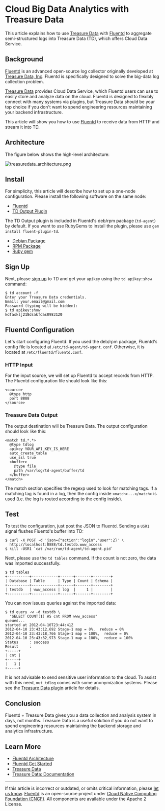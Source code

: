 # Cloud Big Data Analytics with Treasure Data

This article explains how to use [Treasure Data](http://www.fluentd.org/treasuredata) with [Fluentd](http://fluentd.org/)
to aggregate semi-structured logs into Treasure Data (TD), which offers
Cloud Data Service.


## Background

[Fluentd](http://fluentd.org/) is an advanced open-source log collector originally developed at [Treasure Data, Inc](http://www.fluentd.org/treasuredata). Fluentd is specifically designed to solve the big-data log collection problem.

[Treasure Data](http://www.fluentd.org/treasuredata) provides Cloud Data Service, which Fluentd users can use to easily store and analyze data on the cloud. Fluentd is designed to flexibly connect with many systems via plugins, but Treasure Data should be your top choice if you don't want to spend engineering resources maintaining your backend infrastructure.

This article will show you how to use [Fluentd](http://fluentd.org/) to
receive data from HTTP and stream it into TD.


## Architecture

The figure below shows the high-level architecture:

![treasuredata_architecture.png](/images/treasuredata_architecture.png)


## Install

For simplicity, this article will describe how to set up a one-node
configuration. Please install the following software on the same node:

-   [Fluentd](http://fluentd.org/)
-   [TD Output Plugin](https://github.com/treasure-data/fluent-plugin-td)

The TD Output plugin is included in Fluentd's deb/rpm package
(`td-agent`) by default. If you want to use RubyGems to install the
plugin, please use `gem install fluent-plugin-td`.

-   [Debian Package](/install/install-by-deb.md)
-   [RPM Package](/install/install-by-rpm.md)
-   [Ruby gem](/install/install-by-gem.md)


## Sign Up

Next, please [sign up](https://console.treasure-data.com/users/sign_up)
to TD and get your `apikey` using the `td apikey:show` command:

```
$ td account -f
Enter your Treasure Data credentials.
Email: your.email@gmail.com
Password (typing will be hidden):
$ td apikey:show
kdfasklj218dsakfdas0983120
```


## Fluentd Configuration

Let's start configuring Fluentd. If you used the deb/rpm package,
Fluentd's config file is located at `/etc/td-agent/td-agent.conf`.
Otherwise, it is located at `/etc/fluentd/fluentd.conf`.


### HTTP Input

For the input source, we will set up Fluentd to accept records from
HTTP. The Fluentd configuration file should look like this:

```
<source>
  @type http
  port 8888
</source>
```


### Treasure Data Output

The output destination will be Treasure Data. The output configuration
should look like this:

```
<match td.*.*>
  @type tdlog
  apikey YOUR_API_KEY_IS_HERE
  auto_create_table
  use_ssl true
  <buffer>
    @type file
    path /var/log/td-agent/buffer/td
  </buffer>
</match>
```

The match section specifies the regexp used to look for matching tags.
If a matching tag is found in a log, then the config inside
`<match>...</match>` is used (i.e. the log is routed according to the
config inside).


## Test

To test the configuration, just post the JSON to Fluentd. Sending a `USR1`
signal flushes Fluentd's buffer into TD:

```
$ curl -X POST -d 'json={"action":"login","user":2}' \
  http://localhost:8888/td.testdb.www_access
$ kill -USR1 `cat /var/run/td-agent/td-agent.pid`
```

Next, please use the `td tables` command. If the count is not zero, the
data was imported successfully.

```
$ td tables
+----------+------------+------+-------+--------+
| Database | Table      | Type | Count | Schema |
+----------+------------+------+-------+--------+
| testdb   | www_access | log  |     1 |        |
+----------+------------+------+-------+--------+
```

You can now issues queries against the imported data:

```
$ td query -w -d testdb \
  "SELECT COUNT(1) AS cnt FROM www_access"
queued...
started at 2012-04-10T23:44:41Z
2012-04-10 23:43:12,692 Stage-1 map = 0%,  reduce = 0%
2012-04-10 23:43:18,766 Stage-1 map = 100%,  reduce = 0%
2012-04-10 23:43:32,973 Stage-1 map = 100%,  reduce = 100%
Status     : success
Result     :
+-----+
| cnt |
+-----+
|   1 |
+-----+
```

It is not advisable to send sensitive user information to the cloud. To
assist with this need, `out_tdlog` comes with some anonymization systems.
Please see the [Treasure Data plugin](http://github.com/treasure-data/fluent-plugin-td/) article for details.


## Conclusion

Fluentd + Treasure Data gives you a data collection and analysis system
in days, not months. Treasure Data is a useful solution if you do not
want to spend engineering resources maintaining the backend storage and
analytics infrastructure.


## Learn More

-   [Fluentd Architecture](https://www.fluentd.org/architecture)
-   [Fluentd Get Started](/overview/quickstart.md)
-   [Treasure Data](http://www.fluentd.org/treasuredata)
-   [Treasure Data: Documentation](http://docs.treasuredata.com/)


------------------------------------------------------------------------

If this article is incorrect or outdated, or omits critical information, please [let us know](https://github.com/fluent/fluentd-docs-gitbook/issues?state=open).
[Fluentd](http://www.fluentd.org/) is an open-source project under [Cloud Native Computing Foundation (CNCF)](https://cncf.io/). All components are available under the Apache 2 License.
